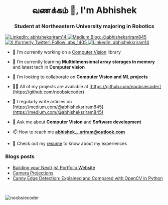 <h1 align="center">வணக்கம் 👋, I'm Abhishek</h1>
<h3 align="center">Student at Northeastern University majoring in Robotics</h3>

<p align="left"> 
<a href="https://linkedin.com/in/abhisheksriram14" target="blank"><img alt="LinkedIn: abhisheksriram14" src="https://img.shields.io/badge/LinkedIn-0A66C2?logo=linkedin">
</a>
<a href="https://medium.com/@abhisheksriram845" target="blank"><img alt="Medium Blog: @abhisheksriram845" src="https://img.shields.io/badge/Medium-000000?logo=medium">
</a>
<a href="https://twitter.com/abs_1405" target="blank"><img alt="X (formerly Twitter) Follow: abs_1405" src="https://img.shields.io/badge/X (Formerly Twitter)-000000?logo=x">
</a>
<a href="https://stackoverflow.com/users/13743107/" target="blank"><img alt="LinkedIn: abhisheksriram14" src="https://img.shields.io/badge/Stack%20Overflow-fff?logo=stackoverflow">
</a>
</p>

- 🔧 I’m currently working on a [Computer Vision](https://github.com/noobsiecoder/vision-x) library

- 🌱 I’m currently learning **Multidimensional array storages in memory** and latest tech in **Computer vision**

- 👯 I’m looking to collaborate on **Computer Vision and ML projects**

- 👨‍💻 All of my projects are available at [https://github.com/noobsiecoder](https://github.com/noobsiecoder)

- 📝 I regularly write articles on [https://medium.com/@abhisheksriram845](https://medium.com/@abhisheksriram845)

- 💬 Ask me about **Computer Vision** and **Software development**

- 📫 How to reach me **abhishek._.sriram@outlook.com**

- 📄 Check out my [resume](https://firebasestorage.googleapis.com/v0/b/portfolio-data-f5676.appspot.com/o/pdf%2Fabhishek_sriram_resume.pdf?alt=media&token=6a8556be-f968-40eb-b1ea-47f639ede321) to know about my experiences

### Blogs posts

<!-- BLOG-POST-LIST:START -->
- [Building your Next&lpar;.js&rpar; Portfolio Website](https://medium.com/@abhisheksriram845/building-your-next-js-portfolio-website-f41f51b9c664?source=rss-e33fc4b46770------2)
- [Camera Projections](https://medium.com/@abhisheksriram845/camera-projections-43227389e55d?source=rss-e33fc4b46770------2)
- [Canny Edge Detection: Explained and Compared with OpenCV in Python](https://medium.com/@abhisheksriram845/canny-edge-detection-explained-and-compared-with-opencv-in-python-57a161b4bd19?source=rss-e33fc4b46770------2)
<!-- BLOG-POST-LIST:END -->
  <br />
  <p><img align="center" src="https://github-readme-stats.vercel.app/api/top-langs?username=noobsiecoder&show_icons=true&locale=en&layout=compact" alt="noobsiecoder" /></p>
